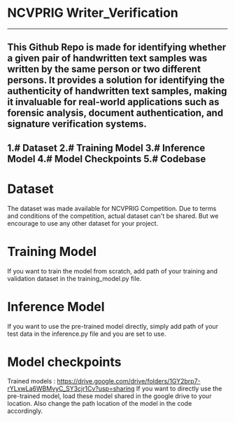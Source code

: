# NCVPRIG Writer_Verification
----------------------------------------------------------------------------------------------------------------------------------------------------------------------
This Github Repo is made for identifying whether a given pair of handwritten text samples was written by the same person or two different persons.
It provides a solution for identifying the authenticity of handwritten text samples, making it invaluable for real-world applications such as forensic analysis, document authentication, and signature verification systems.
----------------------------------------------------------------------------------------------------------------------------------------------------------------------
1.# Dataset
2.# Training Model
3.# Inference Model
4.# Model Checkpoints
5.# Codebase
----------------------------------------------------------------------------------------------------------------------------------------------------------------------
# Dataset
The dataset was made available for NCVPRIG Competition. Due to terms and conditions of the competition, actual dataset can't be shared. But we encourage to use any other dataset for your project.
# Training Model
If you want to train the model from scratch, add path of your training and validation dataset in the training_model.py file.
# Inference Model
If you want to use the pre-trained model directly, simply add path of your test data in the inference.py file and you are set to use. 
# Model checkpoints
Trained models : https://drive.google.com/drive/folders/1GY2brp7-rYLxwLa6WBMvyC_SY3cjr1Cv?usp=sharing
If you want to directly use the pre-trained model, load these model shared in the google drive to your location. Also change the path location of the model in the code accordingly.
